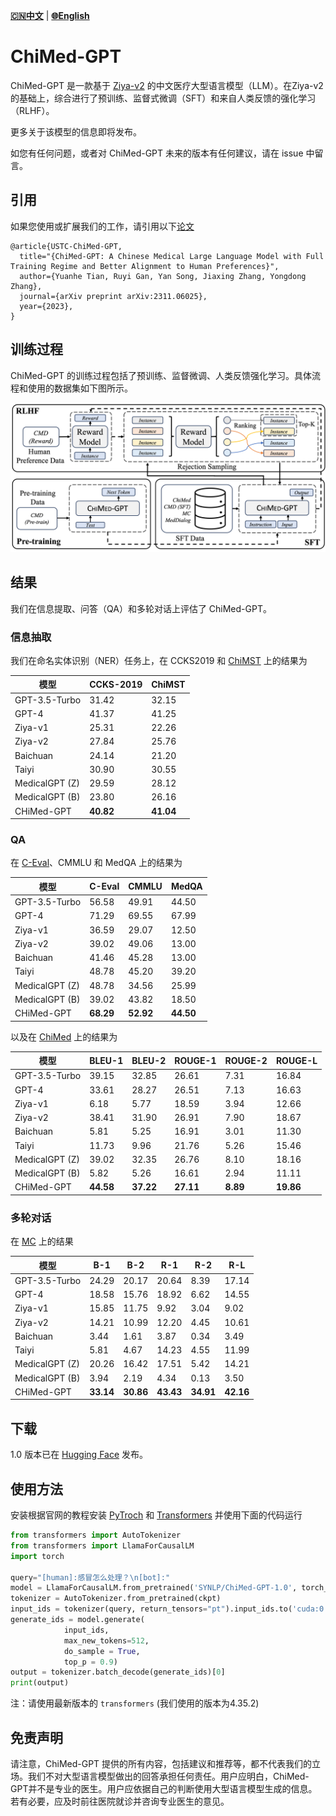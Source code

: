 [**🇨🇳中文**](./README.md) | [**🌐English**](./README-EN.md)

# ChiMed-GPT

ChiMed-GPT 是一款基于 [Ziya-v2](https://arxiv.org/abs/2311.03301) 的中文医疗大型语言模型（LLM）。在Ziya-v2的基础上，综合进行了预训练、监督式微调（SFT）和来自人类反馈的强化学习（RLHF）。

更多关于该模型的信息即将发布。

如您有任何问题，或者对 ChiMed-GPT 未来的版本有任何建议，请在 issue 中留言。

## 引用

如果您使用或扩展我们的工作，请引用以下[论文](https://arxiv.org/abs/2311.06025)
```
@article{USTC-ChiMed-GPT,
  title="{ChiMed-GPT: A Chinese Medical Large Language Model with Full Training Regime and Better Alignment to Human Preferences}",
  author={Yuanhe Tian, Ruyi Gan, Yan Song, Jiaxing Zhang, Yongdong Zhang},
  journal={arXiv preprint arXiv:2311.06025},
  year={2023},
}
```

## 训练过程

ChiMed-GPT 的训练过程包括了预训练、监督微调、人类反馈强化学习。具体流程和使用的数据集如下图所示。

![](docs/figures/architecture.png)

## 结果

我们在信息提取、问答（QA）和多轮对话上评估了 ChiMed-GPT。

### 信息抽取

我们在命名实体识别（NER）任务上，在 CCKS2019 和 [ChiMST](https://github.com/synlp/ChiMST) 上的结果为

| 模型             | CCKS-2019 | ChiMST |
|-----------------|-----------|--------|
| GPT-3.5-Turbo   | 31.42     | 32.15  |
| GPT-4           | 41.37     | 41.25  |
| Ziya-v1         | 25.31     | 22.26  |
| Ziya-v2         | 27.84     | 25.76  |
| Baichuan        | 24.14     | 21.20  |
| Taiyi           | 30.90     | 30.55  |
| MedicalGPT (Z)  | 29.59     | 28.12  |
| MedicalGPT (B)  | 23.80     | 26.16  |
| CHiMed-GPT      | **40.82** | **41.04** |

### QA

在 [C-Eval](https://cevalbenchmark.com/)、CMMLU 和 MedQA 上的结果为

| 模型             | C-Eval | CMMLU | MedQA |
|----------------|--------|-------|-------|
| GPT-3.5-Turbo  | 56.58  | 49.91 | 44.50 |
| GPT-4          | 71.29  | 69.55 | 67.99 |
| Ziya-v1        | 36.59  | 29.07 | 12.50 |
| Ziya-v2        | 39.02  | 49.06 | 13.00 |
| Baichuan       | 41.46  | 45.28 | 13.00 |
| Taiyi          | 48.78  | 45.20 | 39.20 |
| MedicalGPT (Z) | 48.78  | 34.56 | 25.99 |
| MedicalGPT (B) | 39.02  | 43.82 | 18.50 |
| CHiMed-GPT     | **68.29** | **52.92** | **44.50** |

以及在 [ChiMed](https://github.com/synlp/ChiMST) 上的结果为

| 模型         | BLEU-1  | BLEU-2  | ROUGE-1  | ROUGE-2  | ROUGE-L  |
|----------------|------|------|------|------|------|
| GPT-3.5-Turbo  | 39.15| 32.85| 26.61| 7.31 | 16.84|
| GPT-4          | 33.61| 28.27| 26.51| 7.13 | 16.63|
| Ziya-v1        | 6.18 | 5.77 | 18.59| 3.94 | 12.66|
| Ziya-v2        | 38.41| 31.90| 26.91| 7.90 | 18.67|
| Baichuan       | 5.81 | 5.25 | 16.91| 3.01 | 11.30|
| Taiyi          | 11.73| 9.96 | 21.76| 5.26 | 15.46|
| MedicalGPT (Z) | 39.02| 32.35| 26.76| 8.10 | 18.16|
| MedicalGPT (B) | 5.82 | 5.26 | 16.61| 2.94 | 11.11|
| CHiMed-GPT     | **44.58**| **37.22**| **27.11**| **8.89** | **19.86**|

### 多轮对话

在 [MC](https://aclanthology.org/2020.coling-main.63/) 上的结果

| 模型             | B-1   | B-2   | R-1   | R-2  | R-L  |
|-----------------|-------|-------|-------|------|------|
| GPT-3.5-Turbo   | 24.29 | 20.17 | 20.64 | 8.39 | 17.14|
| GPT-4           | 18.58 | 15.76 | 18.92 | 6.62 | 14.55|
| Ziya-v1         | 15.85 | 11.75 | 9.92  | 3.04 | 9.02 |
| Ziya-v2         | 14.21 | 10.99 | 12.20 | 4.45 | 10.61|
| Baichuan        | 3.44  | 1.61  | 3.87  | 0.34 | 3.49 |
| Taiyi           | 5.81  | 4.67  | 14.23 | 4.55 | 11.99|
| MedicalGPT (Z)  | 20.26 | 16.42 | 17.51 | 5.42 | 14.21|
| MedicalGPT (B)  | 3.94  | 2.19  | 4.34  | 0.13 | 3.50 |
| CHiMed-GPT      | **33.14** | **30.86** | **43.43** | **34.91**| **42.16**|

## 下载

1.0 版本已在 [Hugging Face](https://huggingface.co/SYNLP/ChiMed-GPT-1.0) 发布。

## 使用方法

安装根据官网的教程安装 [PyTroch](https://pytorch.org/get-started/locally/) 和 [Transformers](https://huggingface.co/docs/transformers/installation) 并使用下面的代码运行

```python
from transformers import AutoTokenizer
from transformers import LlamaForCausalLM
import torch

query="[human]:感冒怎么处理？\n[bot]:"
model = LlamaForCausalLM.from_pretrained('SYNLP/ChiMed-GPT-1.0', torch_dtype=torch.float16, device_map="auto").eval()
tokenizer = AutoTokenizer.from_pretrained(ckpt)
input_ids = tokenizer(query, return_tensors="pt").input_ids.to('cuda:0')
generate_ids = model.generate(
            input_ids,
            max_new_tokens=512, 
            do_sample = True, 
            top_p = 0.9)
output = tokenizer.batch_decode(generate_ids)[0]
print(output)
```

注：请使用最新版本的 `transformers` (我们使用的版本为4.35.2)

## 免责声明

请注意，ChiMed-GPT 提供的所有内容，包括建议和推荐等，都不代表我们的立场。我们不对大型语言模型做出的回答承担任何责任。用户应明白，ChiMed-GPT并不是专业的医生。用户应依据自己的判断使用大型语言模型生成的信息。若有必要，应及时前往医院就诊并咨询专业医生的意见。

